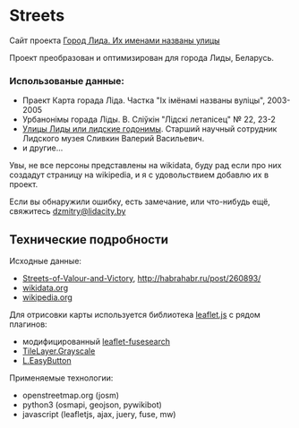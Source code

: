 # Streets

Сайт проекта [Город Лида. Их именами названы улицы](http://streets.lidacity.by/)

Проект преобразован и оптимизирован для города Лиды, Беларусь.

### Использованые данные:
* Праект Карта горада Ліда. Частка "Іх імёнамі названы вуліцы", 2003-2005
* Урбанонімы горада Ліды. В. Сліўкін "Лідскі летапісец" № 22, 23-2
* [Улицы Лиды или лидские годонимы](http://www.lida.info/ulicy-lidy-ili-lidskie-godonimy/). Cтарший научный сотрудник Лидского музея Сливкин Валерий Васильевич.
* и другие...

Увы, не все персоны представлены на wikidata, буду рад если про них создадут страницу на wikipedia, и я с удовольствием добавлю их в проект.

Если вы обнаружили ошибку, есть замечание, или что-нибудь ещё, свяжитесь dzmitry@lidacity.by

## Технические подробности
Исходные данные:
* [Streets-of-Valour-and-Victory](https://github.com/KoGor/Streets-of-Valour-and-Victory), http://habrahabr.ru/post/260893/
* [wikidata.org](https://www.mediawiki.org/wiki/API:Main_page/ru)
* [wikipedia.org](https://ru.wikipedia.org/wiki/Служебная:ApiSandbox#action=query&format=json&meta=siteinfo&siprop=namespaces)

Для отрисовки карты используется библиотека [leaflet.js](http://leafletjs.com/) с рядом плагинов:
* модифицированный [leaflet-fusesearch](https://github.com/naomap/leaflet-fusesearch/)
* [TileLayer.Grayscale](https://github.com/Zverik/leaflet-grayscale/)
* [L.EasyButton](https://github.com/CliffCloud/Leaflet.EasyButton/)

Применяемые технологии:
* openstreetmap.org (josm)
* python3 (osmapi, geojson, pywikibot)
* javascript (leafletjs, ajax, juery, fuse, mw)
